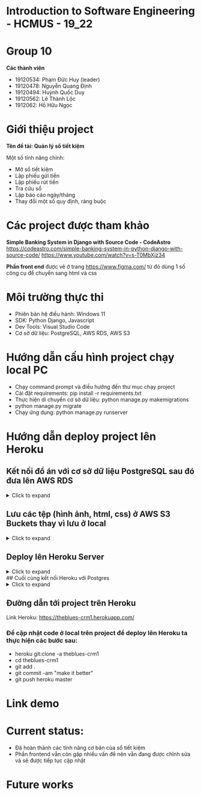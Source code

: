 # Introduction to Software Engineering - HCMUS - 19_22

# Group 10 
**Các thành viên**

- 19120534: Phạm Đức Huy (leader)
- 19120478: Nguyễn Quang Định 
- 19120494: Huỳnh Quốc Duy
- 19120562: Lê Thành Lộc
- 1912062: Hồ Hữu Ngọc

# Giới thiệu project
**Tên đề tài: Quản lý sổ tiết kiệm**

Một số tính năng chính:
- Mở sổ tiết kiệm
- Lập phiếu gửi tiền
- Lập phiếu rút tiền
- Tra cứu sổ
- Lập báo cáo ngày/tháng
- Thay đổi một số quy định, ràng buộc

# Các project được tham khảo

**Simple Banking System in Django with Source Code - CodeAstro**
https://codeastro.com/simple-banking-system-in-python-django-with-source-code/ 
https://www.youtube.com/watch?v=s-T0MbXjz34

**Phần front end** được vẽ ở trang https://www.figma.com/ từ đó dùng 1 số công cụ để chuyển sang html và css

# Môi trường thực thi
- Phiên bản hệ điều hành: Windows 11
- SDK: Python Django, Javascript
- Dev Tools: Visual Studio Code
- Cơ sở dữ liệu: PostgreSQL, AWS RDS, AWS S3
# Hướng dẫn cấu hình project chạy local PC
- Chạy command prompt và điều hướng đến thư mục chạy project
- Cài đặt requirements: pip install -r requirements.txt
- Thực hiện di chuyển cơ sở dữ liệu: python manage.py makemigrations
- python manage.py migrate
- Chạy ứng dụng: python manage.py runserver
# Hướng dẫn deploy project lên Heroku
## Kết nối đồ án với cơ sở dữ liệu PostgreSQL sau đó đưa lên AWS RDS

<details><summary>Click to expand</summary>
    
- Tải Postgres [(link)](https://www.postgresql.org/download/) và PgAdmin [(link)](https://www.pgadmin.org/download/pgadmin-4-windows/) (giao diện để thao tác trên Postgres) 
- Đăng nhập vào PgAdmin và tạo database
	- Tạo 1 Server Group mới (DEMO) rồi tạo 1 Server mới tại server group vừa tạo (DEMO_SERVER)
	- Tạo 1 database ở server vừa tạo
- Kết nối database với đồ án Django và chạy migrations
	- Cài đặt các package psycopg2 (cho phép Postgres giao tiếp với ứng dụng)
	- Ta sẽ tạo db trên AWS trước rồi mới kết nối với Django
- Tạo database trên AWS RDS
	- Tạo tài khoản AWS rồi tìm đến trang AWS RDS
	- [Đường dẫn đến AWS RDS)](https://us-west-2.console.aws.amazon.com/rds/home?region=us-west-2#)
	- Tạo database mới trên AWS RDS (các tham số khi tạo có thể xem thêm ở video tham khảo)
	- Sau khi tạo xong ta sẽ có được một **endpoint** ở mục Connectivity & Security
- Kết nối live AWS database trực tiếp với PgAdmin và Django
	- Tạo một database mới ở DEMO_SERVER (LIVE_DBS)
	- Ở mục Connection khi tạo, đặt Host name là endpoint của database vừa tạo trên AWS RDS
	- Sửa mục DATABASES ở file settings.py trong thư mục crm1
DATABASES = 
{'default': 
	{'ENGINE': 'django.db.backends.postgresql',
	'NAME': (tên database vừa tạo trên AWS),
	'USER': (tên user),
	'PASSWORD': (password),
	'HOST': (đường dẫn endpoint),
	'PORT':5432, #mặc định}
}
	- python manage.py migrate
<blockquote>
</details>

## Lưu các tệp (hình ảnh, html, css) ở AWS S3 Buckets thay vì lưu ở local
<details><summary>Click to expand</summary>

- Tạo bucket mới ở AWS S3 [link](https://s3.console.aws.amazon.com/s3/home?region=us-west-2)
- Cách config bucket mới có thể xem ở video sau: [File Storage with AWS S3 Buckets Upload](https://www.youtube.com/watch?v=inQyZ7zFMHM&list=PL-51WBLyFTg2vW-_6XBoUpE7vpmoR3ztO&index=22)
- Khi đã tạo thành công thì ta sẽ có được một Access key ID và Secret access key sau đó thêm các tham số vào file settings.py như trong video
- Cài đặt thư viện boto3 ( hỗ trợ người dùng Python liên kết ứng dụng với các dịch vụ của AWS
- Thêm 'storages' vào mục INSTALLED_APPS trong settings.py
- Upload các thư mục như images hay css trong /crm1/static vào S3 Bucket
- Lúc này khi muốn cập nhật các file ở local đến AWS thì ta chạy dòng lệnh python manage.py collectstatic 
- Lưu ý rằng khi kết nối từ local lên AWS thì các dữ liệu cũ sẽ đều bị reset nên ta sẽ phải chạy lệnh python manage.py createsuperuser để tạo superuser mới.
<blockquote>
</details>

## Deploy lên Heroku Server

<details><summary>Click to expand</summary>
 
- Đăng nhập vào Heroku và tạo 1 app mới
- Cài đặt và khởi động Heroku CLI [(link)](https://devcenter.heroku.com/articles/heroku-cli)
- *heroku login* để đăng nhập vào tài khoản heroku của bạn
-  Điều hướng về thư mục chứa ứng dụng sau đó chạy các lệnh sau trên CLI
	- git init
	- heroku git:remote -a (tên app vừa tạo) 
- Cài đặt thêm các package gunicorn và whitenoise
- Trên command prompt, điều hướng về thư mục chứa ứng dụng, sau đó chạy lệnh ''pip freeze > requirements.txt để tạo một tập tin chứa các package mà ứng dụng Django sử dụng
- Sửa các nội dung trong ứng dụng Django
	- Thêm file runtime.txt với nội dung là phiên bản Python đang sử dụng
	- Thêm tập tin Procfile với nội dung là 'web: gunicorn crm1.wsgi --log-file -'
	- Thêm domain của app vừa tạo vào ALLOWED_HOST trong settings.py đồng thời đặt biến DEBUG=False. (Lưu ý nếu gặp lỗi thì ta có thể thử nhiều domain của app như 'theblues-crm1.com', 'www.theblues-crm1.com', 'theblues-crm1.herokuapp.com' với tên ứng dụng là theblues-crm1) 
	- Package whitenoise mà ta cài đặt ở trên sẽ giúp Heroku liên kết với các static file của ứng dụng. Thêm dòng 'whitenoise.middleware.WhiteNoiseMiddleware,' vào danh sách MiddleWare trong settings.py
- Tiếp theo vào trang của ứng dụng vào tạo trong Heroku:
	- Cài đặt buildpack là Python
	- Ở phần deploy đặt Deployment method là Heroku Git
- Lúc này khi đã hoàn tất điều chỉnh các tham số, ta vào lại Heroku CLI:
	- git add . để thêm các thư mục và tập tin của ứng dụng Django vào git
	- git commit -am "first commit"
	- git push heroku master 
	- Lúc này ta đã push toàn bộ nội dung của ứng dụng lên Heroku, chạy câu lệnh *heroku run python manage.py migrate* để thực hiện kết nối 

<blockquote>
</details>
## Cuối cùng kết nối Heroku với Postgres 
<details><summary>Click to expand</summary>

- Vào mục Resources của Heroku, thêm Add-ons là Heroku Postgres
- Cài đặt thư viện dj-database-url 
	- Chạy lại lệnh git freeze > requirements.txt
	- Thêm dòng code sau vào settings.py:
	- import  dj_database_url 
	- df_from_env = dj_database_url.config(conn_max_age=60)
	- DATABASES['default'].update(df_from_env)
- Trong mục Settings của Heroku, thêm nội dung sau vào Config Vars:
	- postgres://USERNAME:PASSWORD@database url endpoint:PORT/DB NAME
		- USERNAME và PASSWORD là tên đăng nhập vào database trong PostgreSQL
		- databse url endpoint là đường dẫn endpoint đến database trong AWS RDS
		- Port thường là 5432
		- DB Name là tên của database
	- Lưu ý, để liên kết với database trong AWS thì ta cần điều chỉnh mục Inbound Rules của database (xem [video](https://www.youtube.com/watch?v=TFFtDLZnbSs&list=PL-51WBLyFTg2vW-_6XBoUpE7vpmoR3ztO&index=25) từ phút 9:40)
<blockquote>
</details>

## Đường dẫn tới project trên Heroku
Link Heroku: https://theblues-crm1.herokuapp.com/ 
### Để cập nhật code ở local trên project để deploy lên Heroku ta thực hiện các bước sau:
- heroku git:clone -a theblues-crm1
- cd theblues-crm1
- git add .
- git commit -am "make it better"
- git push heroku master
# Link demo
# Current status:
- Đã hoàn thành các tính năng cơ bản của sổ tiết kiệm
- Phần frontend vẫn còn gặp nhiều vấn đề nên vẫn đang được chỉnh sửa và sẽ được tiếp tục cập nhật
# Future works
